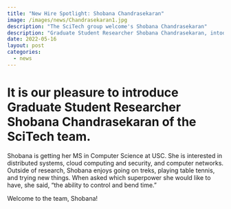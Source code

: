 ```yaml
---
title: "New Hire Spotlight: Shobana Chandrasekaran"
image: /images/news/Chandrasekaran1.jpg
description: "The SciTech group welcome's Shobana Chandrasekaran"
description: "Graduate Student Researcher Shobana Chandrasekaran, intoduction to the SciTech Group"
date: 2022-05-16
layout: post
categories:
  - news
---
```


# It is our pleasure to introduce Graduate Student Researcher Shobana Chandrasekaran of the SciTech team.

Shobana is getting her MS in Computer Science at USC. She is interested in distributed systems, cloud computing and security, and computer networks. 
Outside of research, Shobana enjoys going on treks, playing table tennis, and trying new things. When asked which superpower she would like to have, 
she said, “the ability to control and bend time.”

Welcome to the team, Shobana!








